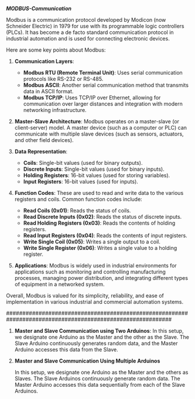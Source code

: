 ***MODBUS-Communication***

Modbus is a communication protocol developed by Modicon (now Schneider Electric) in 1979 for use with its programmable logic controllers (PLCs). It has become a de facto standard communication protocol in industrial automation and is used for connecting electronic devices.

Here are some key points about Modbus:

1. **Communication Layers**: 
   - **Modbus RTU (Remote Terminal Unit)**: Uses serial communication protocols like RS-232 or RS-485.
   - **Modbus ASCII**: Another serial communication method that transmits data in ASCII format.
   - **Modbus TCP/IP**: Uses TCP/IP over Ethernet, allowing for communication over larger distances and integration with modern networking infrastructure.

2. **Master-Slave Architecture**: Modbus operates on a master-slave (or client-server) model. A master device (such as a computer or PLC) can communicate with multiple slave devices (such as sensors, actuators, and other field devices).

3. **Data Representation**:
   - **Coils**: Single-bit values (used for binary outputs).
   - **Discrete Inputs**: Single-bit values (used for binary inputs).
   - **Holding Registers**: 16-bit values (used for storing variables).
   - **Input Registers**: 16-bit values (used for inputs).

4. **Function Codes**: These are used to read and write data to the various registers and coils. Common function codes include:
   - **Read Coils (0x01)**: Reads the status of coils.
   - **Read Discrete Inputs (0x02)**: Reads the status of discrete inputs.
   - **Read Holding Registers (0x03)**: Reads the contents of holding registers.
   - **Read Input Registers (0x04)**: Reads the contents of input registers.
   - **Write Single Coil (0x05)**: Writes a single output to a coil.
   - **Write Single Register (0x06)**: Writes a single value to a holding register.

5. **Applications**: Modbus is widely used in industrial environments for applications such as monitoring and controlling manufacturing processes, managing power distribution, and integrating different types of equipment in a networked system.

Overall, Modbus is valued for its simplicity, reliability, and ease of implementation in various industrial and commercial automation systems.

###########################################################################################################

1. **Master and Slave Communication using Two Arduinos**:
    In this setup, we designate one Arduino as the Master and the other as the Slave. The Slave Arduino continuously generates random data, and the Master Arduino accesses this data from the Slave.

2. **Master and Slave Communication Using Multiple Arduinos**

    In this setup, we designate one Arduino as the Master and the others as Slaves. The Slave Arduinos continuously generate random data. The Master Arduino accesses this data sequentially from each of the Slave Arduinos.
